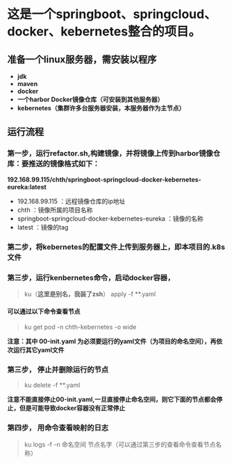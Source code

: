 # 这是一个springboot、springcloud、docker、kebernetes整合的项目。
## 准备一个linux服务器，需安装以程序
* **jdk**
* **maven**
* **docker**
* **一个harbor Docker镜像仓库（可安装到其他服务器）**
* **kebernetes（集群许多台服务器安装，本服务器作为主节点）**
## 运行流程
### 第一步，运行refactor.sh,构建镜像，并将镜像上传到harbor镜像仓库：要推送的镜像格式如下：

**192.168.99.115/chth/springboot-springcloud-docker-kebernetes-eureka:latest**
* 192.168.99.115 ：远程镜像仓库的ip地址
* chth ：镜像所属的项目名称
* springboot-springcloud-docker-kebernetes-eureka ：镜像的名称
* latest ：镜像的tag

### 第二步，将kebernetes的配置文件上传到服务器上，即本项目的.k8s文件
### 第三步，运行kenbernetes命令，启动docker容器，
> ku（**这里是别名，我装了zsh**） apply -f **.yaml 

#### 可以通过以下命令查看节点
> ku get pod -n chth-kebernetes -o wide

**注意：其中  	00-init.yaml 为必须要运行的yaml文件（为项目的命名空间），再依次运行其它yaml文件**
### 第三步， 停止并删除运行的节点
> ku delete -f **.yaml

**注意不能直接停止00-init.yaml,一旦直接停止命名空间，则它下面的节点都会停止，但是可能导致docker容器没有正常停止**
### 第四步， 用命令查看映射的日志
> ku logs -f -n 命名空间 节点名字（可以通过第三步的查看命令查看节点名称）





